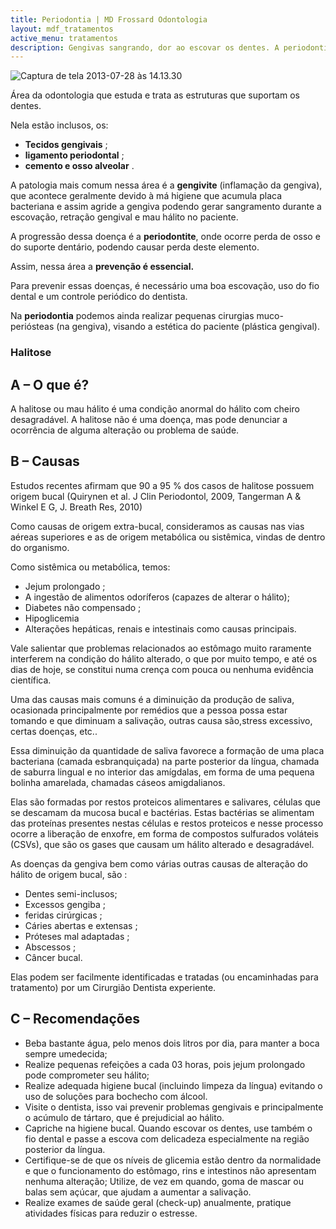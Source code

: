 ```yaml
---
title: Periodontia | MD Frossard Odontologia
layout: mdf_tratamentos
active_menu: tratamentos
description: Gengivas sangrando, dor ao escovar os dentes. A periodontia pode melhorar a saúde da sua gengiva. Tire suas dúvidas aqui.
---
```


![Captura de tela 2013-07-28 às 14.13.30](Captura-de-tela-2013-07-28-às-14.13.30-260x300.png)

Área da odontologia que estuda e trata as estruturas que suportam os dentes. 

Nela estão inclusos, os:  
* **Tecidos gengivais** ;
* **ligamento periodontal** ; 
* **cemento e osso alveolar** . 

A patologia mais comum nessa área é a **gengivite** (inflamação da gengiva), que acontece geralmente devido à má higiene que acumula placa bacteriana e assim agride a gengiva podendo gerar sangramento durante a escovação, retração gengival e mau hálito no paciente. 

A progressão dessa doença é a **periodontite**, onde ocorre perda de osso e do suporte dentário, podendo causar perda deste elemento. 

Assim, nessa área a **prevenção é essencial.** 

Para prevenir essas doenças, é necessário uma boa escovação, uso do fio dental e um controle periódico do dentista. 

Na **periodontia** podemos ainda realizar pequenas cirurgias muco-periósteas (na gengiva), visando a estética do paciente (plástica gengival).

### Halitose
## A – O que é?
A halitose ou mau hálito é uma condição anormal do hálito com cheiro desagradável. A halitose não é uma doença, mas pode denunciar a ocorrência de alguma alteração ou problema de saúde.

## B – Causas
Estudos recentes afirmam que 90 a 95 % dos casos de halitose possuem origem bucal (Quirynen et al. J Clin Periodontol, 2009, Tangerman A & Winkel E G, J. Breath Res, 2010)

Como causas de origem extra-bucal, consideramos as causas nas vias aéreas superiores e as de origem metabólica ou sistêmica, vindas de dentro do organismo. 

Como sistêmica ou metabólica, temos:  
* Jejum prolongado ;
* A ingestão de alimentos odoríferos (capazes de alterar o hálito); 
* Diabetes não compensado ; 
* Hipoglicemia 
* Alterações hepáticas, renais e intestinais como causas principais.

Vale salientar que problemas relacionados ao estômago muito raramente interferem na condição do hálito alterado, o que por muito tempo, e até os dias de hoje, se constitui numa crença com pouca ou nenhuma evidência científica.

Uma das causas mais comuns é a diminuição da produção de saliva, ocasionada principalmente por remédios que a pessoa possa estar tomando e que diminuam a salivação, outras causa são,stress excessivo, certas doenças, etc..

Essa diminuição da quantidade de saliva favorece a formação de uma placa bacteriana (camada esbranquiçada) na parte posterior da língua, chamada de saburra lingual e no interior das amígdalas, em forma de uma pequena bolinha amarelada, chamadas cáseos amigdalianos. 

Elas são formadas por restos proteicos alimentares e salivares, células que se descamam da mucosa bucal e bactérias. Estas bactérias se alimentam das proteínas presentes nestas células e restos proteicos e nesse processo ocorre a liberação de enxofre, em forma de compostos sulfurados voláteis (CSVs), que são os gases que causam um hálito alterado e desagradável.

As doenças da gengiva bem como várias outras causas de alteração do hálito de origem bucal, são : 
* Dentes semi-inclusos; 
* Excessos gengiba ;
* feridas cirúrgicas ;  
* Cáries abertas e extensas ; 
* Próteses mal adaptadas ; 
* Abscessos ; 
* Câncer bucal. 

Elas podem ser facilmente identificadas e tratadas (ou encaminhadas para tratamento) por um Cirurgião Dentista experiente.

## C – Recomendações
* Beba bastante água, pelo menos dois litros por dia, para manter a boca sempre umedecida;
* Realize pequenas refeições a cada 03 horas, pois jejum prolongado pode comprometer seu hálito;
* Realize adequada higiene bucal (incluindo limpeza da língua) evitando o uso de soluções para bochecho com álcool.
* Visite o dentista, isso vai prevenir problemas gengivais e principalmente o acúmulo de tártaro, que é prejudicial ao hálito.
* Capriche na higiene bucal. Quando escovar os dentes, use também o fio dental e passe a escova com delicadeza especialmente na região posterior da língua.
* Certifique-se de que os níveis de glicemia estão dentro da normalidade e que o funcionamento do estômago, rins e intestinos não apresentam nenhuma alteração; Utilize, de vez em quando, goma de mascar ou balas sem açúcar, que ajudam a aumentar a salivação.
* Realize exames de saúde geral (check-up) anualmente, pratique atividades físicas para reduzir o estresse.